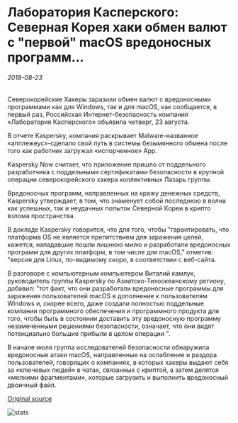 # Лаборатория Касперского: Северная Корея хаки обмен валют с "первой" macOS вредоносных программ...

###### 2018-08-23

Северокорейские Хакеры заразили обмен валют с вредоносными программами как для Windows, так и для macOS, как сообщается, в первый раз, Российская Интернет-безопасность компания «Лаборатория Касперского» объявила четверг, 23 августа.

В отчете Kaspersky, компания раскрывает Malware-названное «апплежеус»-сделало свой путь в системы безымянного обмена после того как работник загружал «испорченное» App.

Kaspersky Now считает, что приложение пришло от поддельного разработчика с поддельными сертификатами безопасности в крупной операции северокорейского хакера коллективных Лазарь группы.

Вредоносных программ, направленных на кражу денежных средств, Kaspersky утверждает, в том, что знаменует собой последнюю в волна как успешных, так и неудачных попыток Северной Кореи в крипто взлома пространства.

В докладе Kaspersky говорится, что для того, чтобы "гарантировать, что платформа OS не является препятствием для заражения целей, кажется, нападавшие пошли лишнюю милю и разработали вредоносных программ для других платформ, в том числе для macOS," отметив: "версия для Linux, по-видимому скоро, в соответствии с веб-сайта.

В разговоре с компьютерным компьютером Виталий камлук, руководитель группы Kaspersky по Азиатско-Тихоокеанскому региону, добавил: "тот факт, что они разработали вредоносные программы для заражения пользователей macOS в дополнение к пользователям Windows и, скорее всего, даже создали полностью поддельные компании программного обеспечения и программного продукта для того, чтобы быть в состоянии доставить эту вредоносную программу незамеченными решениями безопасности, означает, что они видят потенциально большие прибыли в целом операции ".

В начале июля группа исследователей безопасности обнаружила вредоносные атаки macOS, направленные на ослабление и раздора пользователей, говорящих о компаниях, в которых хакеры выдают себя за «ключевых людей» в чатах, связанных с криптой, а затем делятся «мелкими фрагментами», которые загрузить и выполнить вредоносный двоичный файл.

[Original source](https://cointelegraph.com/news/kaspersky-lab-north-korea-hacks-cryptocurrency-exchange-with-first-macos-malware)

![stats](https://c.statcounter.com/11760860/0/a89fa40b/1/ "stats")